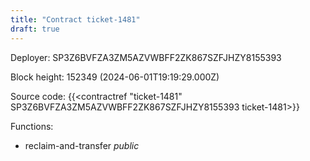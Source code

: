 ```yaml
---
title: "Contract ticket-1481"
draft: true
---
```

Deployer: SP3Z6BVFZA3ZM5AZVWBFF2ZK867SZFJHZY8155393


 



Block height: 152349 (2024-06-01T19:19:29.000Z)

Source code: {{<contractref "ticket-1481" SP3Z6BVFZA3ZM5AZVWBFF2ZK867SZFJHZY8155393 ticket-1481>}}

Functions:

* reclaim-and-transfer _public_
